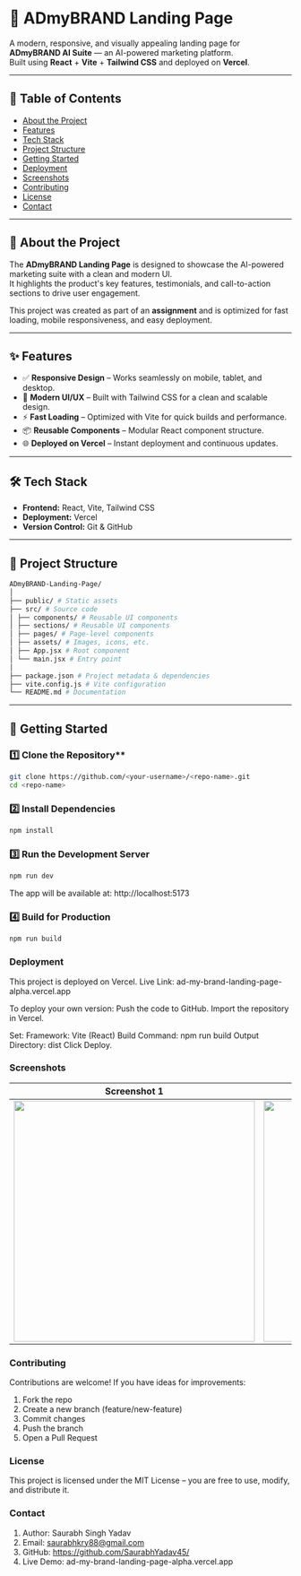 # 🚀 ADmyBRAND Landing Page

A modern, responsive, and visually appealing landing page for **ADmyBRAND AI Suite** — an AI-powered marketing platform.  
Built using **React** + **Vite** + **Tailwind CSS** and deployed on **Vercel**.

---

## 📌 Table of Contents
- [About the Project](#-about-the-project)
- [Features](#-features)
- [Tech Stack](#-tech-stack)
- [Project Structure](#-project-structure)
- [Getting Started](#-getting-started)
- [Deployment](#-deployment)
- [Screenshots](#-screenshots)
- [Contributing](#-contributing)
- [License](#-license)
- [Contact](#-contact)

---

## 📖 About the Project
The **ADmyBRAND Landing Page** is designed to showcase the AI-powered marketing suite with a clean and modern UI.  
It highlights the product's key features, testimonials, and call-to-action sections to drive user engagement.

This project was created as part of an **assignment** and is optimized for fast loading, mobile responsiveness, and easy deployment.

---

## ✨ Features
- ✅ **Responsive Design** – Works seamlessly on mobile, tablet, and desktop.
- 🎨 **Modern UI/UX** – Built with Tailwind CSS for a clean and scalable design.
- ⚡ **Fast Loading** – Optimized with Vite for quick builds and performance.
- 📦 **Reusable Components** – Modular React component structure.
- 🌐 **Deployed on Vercel** – Instant deployment and continuous updates.

---

## 🛠 Tech Stack
- **Frontend:** React, Vite, Tailwind CSS
- **Deployment:** Vercel
- **Version Control:** Git & GitHub

---

## 📂 Project Structure
```bash
ADmyBRAND-Landing-Page/
│
├── public/ # Static assets
├── src/ # Source code
│ ├── components/ # Reusable UI components
│ ├── sections/ # Reusable UI components
│ ├── pages/ # Page-level components
│ ├── assets/ # Images, icons, etc.
│ ├── App.jsx # Root component
│ └── main.jsx # Entry point
│
├── package.json # Project metadata & dependencies
├── vite.config.js # Vite configuration
└── README.md # Documentation
```

---

## 🚀 Getting Started

### 1️⃣ Clone the Repository**
```bash
git clone https://github.com/<your-username>/<repo-name>.git
cd <repo-name>
```
### 2️⃣ Install Dependencies
```bash
npm install
```
### 3️⃣ Run the Development Server
```bash
npm run dev
```
The app will be available at:
http://localhost:5173
### 4️⃣ Build for Production
```bash
npm run build
```

### Deployment
This project is deployed on Vercel.
Live Link: ad-my-brand-landing-page-alpha.vercel.app

To deploy your own version:
Push the code to GitHub.
Import the repository in Vercel.

Set:
Framework: Vite (React)
Build Command: npm run build
Output Directory: dist
Click Deploy.

### Screenshots
| Screenshot 1 | Screenshot 2 |
|--------------|--------------|
| <img src="https://github.com/user-attachments/assets/fa60c368-f584-43e0-8b85-83b05681c5bd" width="430"/> | <img src="https://github.com/user-attachments/assets/1c19575f-b19a-48ed-8d1e-d01aedabf99e" width="430"/> |




### Contributing
Contributions are welcome!
If you have ideas for improvements:
1. Fork the repo
2. Create a new branch (feature/new-feature)
3. Commit changes
4. Push the branch
5. Open a Pull Request

### License
This project is licensed under the MIT License – you are free to use, modify, and distribute it.

### Contact
1. Author: Saurabh Singh Yadav
2. Email:  saurabhkry88@gmail.com
3. GitHub: https://github.com/SaurabhYadav45/
4. Live Demo: ad-my-brand-landing-page-alpha.vercel.app


